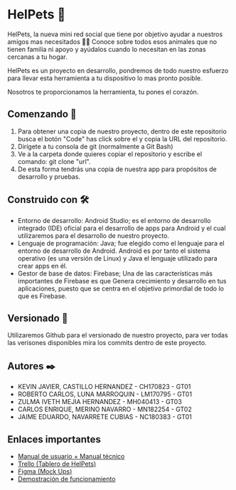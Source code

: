 # HelPets 🐾

HelPets, la nueva mini red social que tiene por objetivo ayudar a nuestros amigos mas necesitados 🐶🐱 Conoce sobre todos esos animales que no tienen familia ni apoyo y ayúdalos cuando lo necesitan en las zonas cercanas a tu hogar. 

HelPets es un proyecto en desarrollo, pondremos de todo nuestro esfuerzo para llevar esta herramienta a tu dispositivo lo mas pronto posible. 

Nosotros te proporcionamos la herramienta, tu pones el corazón.

## Comenzando 🚀

 1. Para obtener una copia de nuestro proyecto, dentro de este repositorio busca el botón "Code" has click sobre el y copia la URL del repositorio.
 2. Dirígete a tu consola de git (normalmente a Git Bash)
 3. Ve a la carpeta donde quieres copiar el repositorio y escribe el comando:
git clone "url".
4. De esta forma tendrás una copia de nuestra app para propósitos de desarrollo y pruebas.

## Construido con 🛠️

 - Entorno de desarrollo: Android Studio; es el entorno de desarrollo integrado (IDE) oficial para el desarrollo de apps para Android y el cual utilizaremos para el desarrollo de nuestro proyecto.
 - Lenguaje de programación: Java; fue elegido como el lenguaje para el entorno de desarrollo de Android. Android es por tanto el sistema operativo (es una versión de Linux) y Java el lenguaje utilizado para crear apps en él.
 - Gestor de base de datos: Firebase; Una de las características más importantes de Firebase es que Genera crecimiento y desarrollo en tus aplicaciones, puesto que se centra en el objetivo primordial de todo lo que es Firebase.

## Versionado 📌

Utilizaremos Github para el versionado de nuestro proyecto, para ver todas las verisones disponibles mira los commits dentro de este proyecto.

## Autores ✒️

 - KEVIN JAVIER, CASTILLO HERNANDEZ - CH170823 - GT01 
 - ROBERTO CARLOS, LUNA MARROQUIN - LM170795 - GT01 
 - ZULMA IVETH MEJIA HERNANDEZ - MH040413 - GT03
 - CARLOS ENRIQUE, MERINO NAVARRO - MN182254 - GT02 
 - JAIME EDUARDO, NAVARRETE CUBIAS - NC180383 - GT01

## Enlaces importantes 
 - [Manual de usuario + Manual técnico](https://drive.google.com/drive/folders/1A8r5RT8DoHIpflYkIeFEbmxGulFvlAcI?usp=sharing)
 - [Trello (Tablero de HelPets)](https://trello.com/b/F0iWysTi/helpets-app)
 - [Figma (Mock Ups)](https://www.figma.com/file/di5GvnwEI9OL6Yl8HcMJTv/Desarrollo-de-Software-para-M%C3%B3viles?node-id=0:1)
 - [Demostración de funcionamiento](https://www.youtube.com/watch?v=izNNr0bqbjo)
